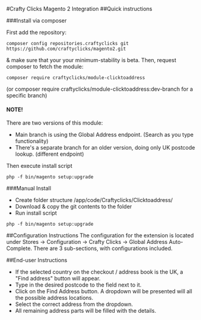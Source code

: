 #Crafty Clicks Magento 2 Integration
##Quick instructions

###Install via composer

First add the repository:
```
composer config repositories.craftyclicks git https://github.com/craftyclicks/magento2.git
```
& make sure that your your minimum-stability is beta.
Then, request composer to fetch the module:
```
composer require craftyclicks/module-clicktoaddress
```
(or composer require craftyclicks/module-clicktoaddress:dev-branch for a specific branch)
#### NOTE!
There are two versions of this module:
- Main branch is using the Global Address endpoint. (Search as you type functionality)
- There's a separate branch for an older version, doing only UK postcode lookup. (different endpoint)

Then execute install script
```
php -f bin/magento setup:upgrade
```

###Manual Install

- Create folder structure /app/code/Craftyclicks/Clicktoaddress/
- Download & copy the git contents to the folder
- Run install script
```
php -f bin/magento setup:upgrade
```

##Configuration Instructions
The configuration for the extension is located under Stores -> Configuration -> Crafty Clicks -> Global Address Auto-Complete.
There are 3 sub-sections, with configurations included.

##End-user Instructions
- If the selected country on the checkout / address book is the UK, a "Find address" button will appear.
- Type in the desired postcode to the field next to it.
- Click on the Find Address button. A dropdown will be presented will all the possible address locations.
- Select the correct address from the dropdown.
- All remaining address parts will be filled with the details.
